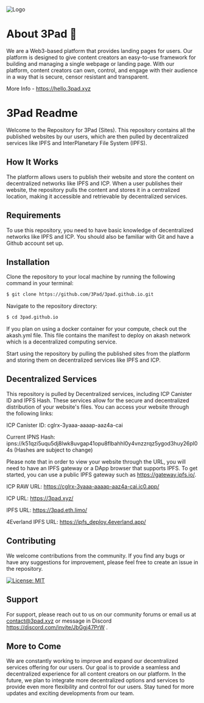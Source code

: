 
![Logo](https://gateway.pinata.cloud/ipfs/QmeJ13XnVj1pdEnCGzRQEKLsmPUhzTCd8ryArBwmRDK2CB)


# About 3Pad 👋
We are a Web3-based platform that provides landing pages for users. Our platform is designed to give content creators an easy-to-use framework for building and managing a single webpage or landing page. With our platform, content creators can own, control, and engage with their audience in a way that is secure, censor resistant and transparent.

More Info - https://hello.3pad.xyz

# 3Pad Readme

Welcome to the Repository for 3Pad (Sites). This repository contains all the published websites by our users, which are then pulled by decentralized services like IPFS and InterPlanetary File System (IPFS).


## How It Works
The platform allows users to publish their website and store the content on decentralized networks like IPFS and ICP. When a user publishes their website, the repository pulls the content and stores it in a centralized location, making it accessible and retrievable by decentralized services.



## Requirements
To use this repository, you need to have basic knowledge of decentralized networks like IPFS and ICP. You should also be familiar with Git and have a Github account set up.

## Installation

Clone the repository to your local machine by running the following command in your terminal:

```bash
$ git clone https://github.com/3Pad/3pad.github.io.git

```
Navigate to the repository directory:
```bash
$ cd 3pad.github.io

```
If you plan on using a docker container for your compute, check out the akash.yml file. This file contains the manifest to deploy on akash network which is a decentralized computing service. 

Start using the repository by pulling the published sites from the platform and storing them on decentralized services like IPFS and ICP.
## Decentralized Services
This repository is pulled by Decentralized services, including ICP Canister ID and IPFS Hash. These services allow for the secure and decentralized distribution of your website's files. You can access your website through the following links:

ICP Canister ID: cglrx-3yaaa-aaaap-aaz4a-cai

Current IPNS Hash: ipns://k51qzi5uqu5dj8lwk8uvgap41opu8flbahhl0y4vnzzrqz5ygod3huy26pl04s (Hashes are subject to change)

Please note that in order to view your website through the URL, you will need to have an IPFS gateway or a DApp browser that supports IPFS. To get started, you can use a public IPFS gateway such as https://gateway.ipfs.io/.

ICP RAW URL: https://cglrx-3yaaa-aaaap-aaz4a-cai.ic0.app/

ICP URL: https://3pad.xyz/

IPFS URL: https://3pad.eth.limo/

4Everland IPFS URL: https://ipfs_deploy.4everland.app/

## Contributing

We welcome contributions from the community. If you find any bugs or have any suggestions for improvement, please feel free to create an issue in the repository.

[![License: MIT](https://img.shields.io/badge/License-MIT-yellow.svg)](https://opensource.org/licenses/MIT)


## Support

For support, please reach out to us on our community forums or email us at contact@3pad.xyz or message in Discord https://discord.com/invite/JbGgj47PrW .


## More to Come
We are constantly working to improve and expand our decentralized services offering for our users. Our goal is to provide a seamless and decentralized experience for all content creators on our platform. In the future, we plan to integrate more decentralized options and services to provide even more flexibility and control for our users. Stay tuned for more updates and exciting developments from our team.
